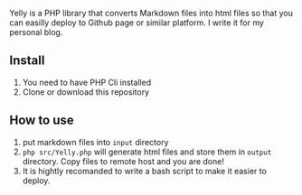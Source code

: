 Yelly is a PHP library that converts Markdown files into html files so that you can easilly deploy to Github page or similar platform. I write it for my personal blog.

## Install
1. You need to have PHP Cli installed
2. Clone or download this repository

## How to use
1. put markdown files into `input` directory
2. `php src/Yelly.php` will generate html files and store them in `output` directory. Copy files to remote host and you are done!
3. It is hightly recomanded to write a bash script to make it easier to deploy.
